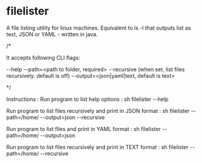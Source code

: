 # filelister
A file listing utility for linux machines. Equivalent to ls -l that outputs list as text, JSON or YAML - written in java.

/*

It accepts following CLI flags:

--help  <print help>
--path=<path to folder, required>
--recursive  (when set, list files recursively.  default is off)
--output=<json|yaml|text, default is text>

*/

Instructions :
Run program to list help options :
sh filelister --help

Run program to list files recursively and print in JSON format :
sh filelister --path=/home/ --output=json --recursive

Run program to list files and print in YAML format :
sh filelister --path=/home/ --output=json 

Run program to list files recursively and print in TEXT format :
sh filelister --path=/home/ --recursive
